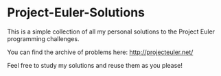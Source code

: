 # Project-Euler-Solutions


This is a simple collection of all my personal solutions to the Project Euler programming challenges.

You can find the archive of problems here: http://projecteuler.net/

Feel free to study my solutions and reuse them as you please!
